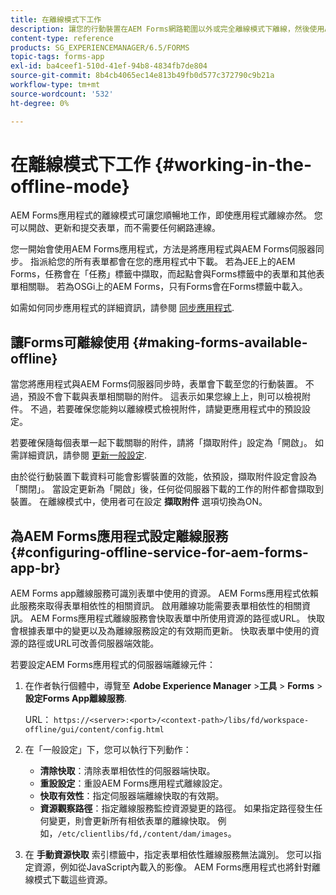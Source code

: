 ```yaml
---
title: 在離線模式下工作
description: 讓您的行動裝置在AEM Forms網路範圍以外或完全離線模式下離線，然後使用AEM Forms應用程式
content-type: reference
products: SG_EXPERIENCEMANAGER/6.5/FORMS
topic-tags: forms-app
exl-id: ba4ceef1-510d-41ef-94b8-4834fb7de804
source-git-commit: 8b4cb4065ec14e813b49fb0d577c372790c9b21a
workflow-type: tm+mt
source-wordcount: '532'
ht-degree: 0%

---
```


# 在離線模式下工作 {#working-in-the-offline-mode}

AEM Forms應用程式的離線模式可讓您順暢地工作，即使應用程式離線亦然。 您可以開啟、更新和提交表單，而不需要任何網路連線。

您一開始會使用AEM Forms應用程式，方法是將應用程式與AEM Forms伺服器同步。 指派給您的所有表單都會在您的應用程式中下載。 若為JEE上的AEM Forms，任務會在「任務」標籤中擷取，而起點會與Forms標籤中的表單和其他表單相關聯。 若為OSGi上的AEM Forms，只有Forms會在Forms標籤中載入。

如需如何同步應用程式的詳細資訊，請參閱 [同步應用程式](/help/forms/using/sync-app.md).

## 讓Forms可離線使用 {#making-forms-available-offline}

當您將應用程式與AEM Forms伺服器同步時，表單會下載至您的行動裝置。 不過，預設不會下載與表單相關聯的附件。 這表示如果您線上上，則可以檢視附件。 不過，若要確保您能夠以離線模式檢視附件，請變更應用程式中的預設設定。

若要確保隨每個表單一起下載關聯的附件，請將「擷取附件」設定為「開啟」。 如需詳細資訊，請參閱 [更新一般設定](/help/forms/using/update-general-settings.md).

由於從行動裝置下載資料可能會影響裝置的效能，依預設，擷取附件設定會設為「關閉」。 當設定更新為「開啟」後，任何從伺服器下載的工作的附件都會擷取到裝置。 在離線模式中，使用者可在設定 **擷取附件** 選項切換為ON。

## 為AEM Forms應用程式設定離線服務 {#configuring-offline-service-for-aem-forms-app-br}

AEM Forms app離線服務可識別表單中使用的資源。 AEM Forms應用程式依賴此服務來取得表單相依性的相關資訊。 啟用離線功能需要表單相依性的相關資訊。 AEM Forms應用程式離線服務會快取表單中所使用資源的路徑或URL。 快取會根據表單中的變更以及為離線服務設定的有效期而更新。 快取表單中使用的資源的路徑或URL可改善伺服器端效能。

若要設定AEM Forms應用程式的伺服器端離線元件：

1. 在作者執行個體中，導覽至 **Adobe Experience Manager** >**工具** > **Forms** > **設定Forms App離線服務**.

   URL： `https://<server>:<port>/<context-path>/libs/fd/workspace-offline/gui/content/config.html`

1. 在「一般設定」下，您可以執行下列動作：

   * **清除快取**：清除表單相依性的伺服器端快取。
   * **重設設定**：重設AEM Forms應用程式離線設定。
   * **快取有效性**：指定伺服器端離線快取的有效期。
   * **資源觀察路徑**：指定離線服務監控資源變更的路徑。 如果指定路徑發生任何變更，則會更新所有相依表單的離線快取。 例如，`/etc/clientlibs/fd,/content/dam/images`。

1. 在 **手動資源快取** 索引標籤中，指定表單相依性離線服務無法識別。 您可以指定資源，例如從JavaScript內載入的影像。 AEM Forms應用程式也將針對離線模式下載這些資源。
